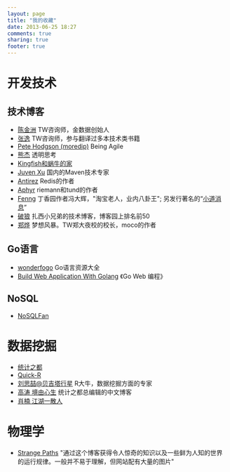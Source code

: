 ```yaml
---
layout: page
title: "我的收藏"
date: 2013-06-25 18:27
comments: true
sharing: true
footer: true
---
```


开发技术
========

技术博客
--------

* [陈金洲](http://michael.nona.name/) TW咨询师，金数据创始人
* [张逸](http://agiledon.github.com/) TW咨询师，参与翻译过多本技术类书籍
* [Pete Hodgson (moredip)](http://blog.thepete.net/) Being Agile
* [熊杰](http://gigix.thoughtworkers.org/) 透明思考
* [Kingfish和蜗牛的家](http://www.niufish.com/)
* [Juven Xu](http://www.juvenxu.com/) 国内的Maven技术专家
* [Antirez](http://antirez.com/latest/0) Redis的作者
* [Aphyr](http://aphyr.com/) riemann和tund的作者
* [Fenng](http://dbanotes.net/) 丁香园作者冯大辉，"淘宝老人，业内八卦王"; 另发行著名的“[小道消息](http://hutu.me/)”
* [破狼](http://www.cnblogs.com/whitewolf/) 扎西小兄弟的技术博客，博客园上排名前50
* [郑烨](http://dreamhead.blogbus.com/) 梦想风暴。TW郑大夜校的校长，moco的作者

Go语言
------

* [wonderfogo](https://github.com/wonderfo/wonderfogo/wiki) Go语言资源大全
* [Build Web Application With Golang](https://github.com/astaxie/build-web-application-with-golang) 《Go Web 编程》

NoSQL
-----

* [NoSQLFan](http://blog.nosqlfan.com/)

数据挖掘
========

* [统计之都](http://cos.name/)
* [Quick-R](http://www.statmethods.net/)
* [刘思喆@贝吉塔行星](http://www.bjt.name/) R大牛，数据挖掘方面的专家
* [高涛 境由心生](http://www.gaotao.name/cn/) 统计之都总编辑的中文博客
* [肖楠 江湖一散人](http://www.road2stat.com/cn/)

物理学
======

* [Strange Paths](http://strangepaths.com/en) "通过这个博客获得令人惊奇的知识以及一些鲜为人知的世界的运行规律。一般并不易于理解，但网站配有大量的图片"

